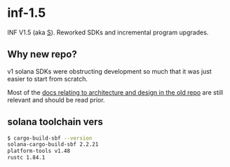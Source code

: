 # inf-1.5

INF V1.5 (aka [S](https://github.com/igneous-labs/S)). Reworked SDKs and incremental program upgrades.

## Why new repo?

v1 solana SDKs were obstructing development so much that it was just easier to start from scratch.

Most of the [docs relating to architecture and design in the old repo](https://github.com/igneous-labs/S/tree/master/docs) are still relevant and should be read prior.

## solana toolchain vers

```sh
$ cargo-build-sbf --version
solana-cargo-build-sbf 2.2.21
platform-tools v1.48
rustc 1.84.1
```
